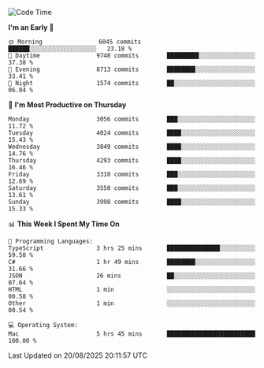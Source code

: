 <!--START_SECTION:waka-->
![Code Time](http://img.shields.io/badge/Code%20Time-5%2C296%20hrs%202%20mins-blue)

**I'm an Early 🐤** 

```text
🌞 Morning                6045 commits        ██████░░░░░░░░░░░░░░░░░░░   23.18 % 
🌆 Daytime                9748 commits        █████████░░░░░░░░░░░░░░░░   37.38 % 
🌃 Evening                8713 commits        ████████░░░░░░░░░░░░░░░░░   33.41 % 
🌙 Night                  1574 commits        ██░░░░░░░░░░░░░░░░░░░░░░░   06.04 % 
```
📅 **I'm Most Productive on Thursday** 

```text
Monday                   3056 commits        ███░░░░░░░░░░░░░░░░░░░░░░   11.72 % 
Tuesday                  4024 commits        ████░░░░░░░░░░░░░░░░░░░░░   15.43 % 
Wednesday                3849 commits        ████░░░░░░░░░░░░░░░░░░░░░   14.76 % 
Thursday                 4293 commits        ████░░░░░░░░░░░░░░░░░░░░░   16.46 % 
Friday                   3310 commits        ███░░░░░░░░░░░░░░░░░░░░░░   12.69 % 
Saturday                 3550 commits        ███░░░░░░░░░░░░░░░░░░░░░░   13.61 % 
Sunday                   3998 commits        ████░░░░░░░░░░░░░░░░░░░░░   15.33 % 
```


📊 **This Week I Spent My Time On** 

```text
💬 Programming Languages: 
TypeScript               3 hrs 25 mins       ███████████████░░░░░░░░░░   59.58 % 
C#                       1 hr 49 mins        ████████░░░░░░░░░░░░░░░░░   31.66 % 
JSON                     26 mins             ██░░░░░░░░░░░░░░░░░░░░░░░   07.64 % 
HTML                     1 min               ░░░░░░░░░░░░░░░░░░░░░░░░░   00.58 % 
Other                    1 min               ░░░░░░░░░░░░░░░░░░░░░░░░░   00.54 % 

💻 Operating System: 
Mac                      5 hrs 45 mins       █████████████████████████   100.00 % 
```


 Last Updated on 20/08/2025 20:11:57 UTC
<!--END_SECTION:waka-->
